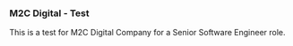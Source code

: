 ### M2C Digital - Test

This is a test for M2C Digital Company for a Senior Software Engineer role.

